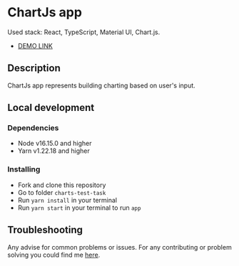 # ChartJs app

Used stack: React, TypeScript, Material UI, Chart.js.
- [DEMO LINK](https://vlad-shulzhenko.github.io/chartJs-test-task)

## Description

ChartJs app represents building charting based on user's input.

## Local development

### Dependencies
* Node v16.15.0 and higher
* Yarn v1.22.18 and higher


### Installing
* Fork and clone this repository
* Go to folder `charts-test-task`
* Run `yarn install` in your terminal
* Run `yarn start` in your terminal to run `app`

## Troubleshooting

Any advise for common problems or issues.
For any contributing or problem solving you could find me [here](https://t.me/shulzhenkovlad).
